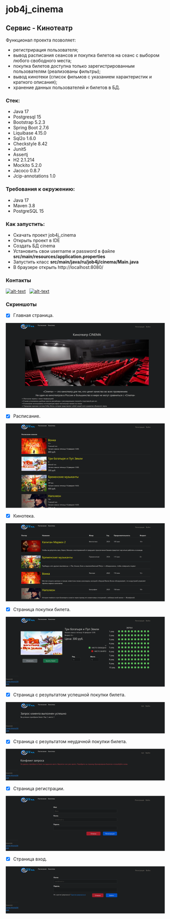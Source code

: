 # job4j_cinema

## Сервис - Кинотеатр

Функционал проекта позволяет:
* регистрирация пользователя;
* вывод расписания сеансов и покупка билетов на сеанс с выбором любого свободного места;
* покупка билетов доступна только зарегистрированным пользователям (реализованы фильтры);
* вывод кинотеки (список фильмов с указанием характеристик и краткого описания);
* хранение данных пользователей и билетов в БД.

### Стек:

- Java 17
- Postgresql 15
- Bootstrap 5.2.3
- Spring Boot 2.7.6
- Liquibase 4.15.0
- Sql2o 1.6.0
- Checkstyle 8.42
- Junit5
- Assertj
- H2 2.1.214
- Mockito 5.2.0 
- Jacoco 0.8.7
- Jcip-annotations 1.0

### Требования к окружению:

- Java 17
- Maven 3.8
- PostgreSQL 15

### Как запустить:

- Скачать проект job4j_cinema
- Открыть проект в IDE
- Создать БД cinema
- Установить свои username и password в файле **src/main/resources/application.properties**
- Запустить класс **src/main/java/ru/job4j/cinema/Main.java**
- В браузере открыть http://localhost:8080/

### Контакты

[![alt-text](https://img.shields.io/badge/-telegram-grey?style=flat&logo=telegram&logoColor=white)](https://t.me/Artyrio226)&nbsp;&nbsp;
[![alt-text](https://img.shields.io/badge/@%20email-005FED?style=flat&logo=mail&logoColor=white)](mailto:artur_sar_80@mail.ru)

### Скриншоты 

- [x] Главная страница.

![](/files/readme/1.png)

- [x] Расписание.

![](/files/readme/2.png)

- [x] Кинотека.

![](/files/readme/3.png)

- [x] Страница покупки билета.

![](/files/readme/4.png)

- [x] Страница с результатом успешной покупки билета.

![](/files/readme/5.png)

- [x] Страница с результатом неудачной покупки билета.

![](/files/readme/6.png)

- [x] Страница регистрации.

![](/files/readme/7.png)

- [x] Страница вход.

![](/files/readme/8.png)

